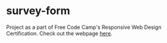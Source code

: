 # survey-form
Project as a part of Free Code Camp's Responsive Web Design Certification. 
Check out the webpage [here](https://codepen.io/jasgeet-singh/full/poRbNNj).
